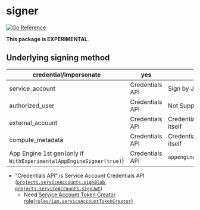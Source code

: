 # signer

[![Go Reference](https://pkg.go.dev/badge/github.com/apstndb/signer.svg)](https://pkg.go.dev/github.com/apstndb/signer)

**This package is EXPERIMENTAL**.

## Underlying signing method

|credential/impersonate|yes|no|
|---|---|---|
|service_account|Credentials API|Sign by JSON key|
|authorized_user|Credentials API|Not Supported|
|external_account|Credentials API|Credentials API as itself|
|compute_metadata|Credentials API|Credentials API as itself|
|App Engine 1st gen(only if `WithExperimentalAppEngineSigner(true)`)|Credentials API|`appengine.SignBytes()`|

* "Credentials API" is Service Account Credentials API ([`projects.serviceAccounts.signBlob`](https://cloud.google.com/iam/docs/reference/credentials/rest/v1/projects.serviceAccounts/signBlob?hl=en), [`projects.serviceAccounts.signJwt`](https://cloud.google.com/iam/docs/reference/credentials/rest/v1/projects.serviceAccounts/signJwt?hl=en))
  * Need [Service Account Token Creator role(`roles/iam.serviceAccountTokenCreator`)](https://cloud.google.com/iam/docs/impersonating-service-accounts)